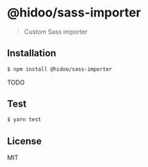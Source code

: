 # @hidoo/sass-importer

> Custom Sass importer

## Installation

```sh
$ npm install @hidoo/sass-importer
```

TODO

## Test

```sh
$ yarn test
```

## License

MIT

